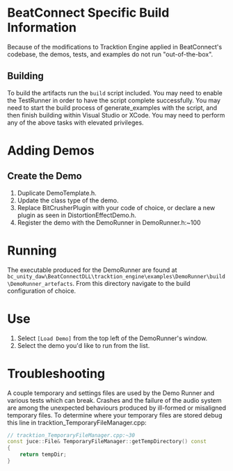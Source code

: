 # BeatConnect Specific Build Information
Because of the modifications to Tracktion Engine applied in BeatConnect's codebase, the demos, tests, and examples do not run "out-of-the-box".

## Building
To build the artifacts run the `build` script included. You may need to enable the TestRunner
in order to have the script complete successfully. You may need to start the build process of generate_examples with the script, and then finish building within Visual Studio or XCode. You may need to perform any of the above tasks with elevated privileges.

# Adding Demos
## Create the Demo
1. Duplicate DemoTemplate.h. 
2. Update the class type of the demo. 
3. Replace BitCrusherPlugin with your code of choice, or declare a new plugin as seen in DistortionEffectDemo.h.
4. Register the demo with the DemoRunner in DemoRunner.h:~100

# Running
The executable produced for the DemoRunner are found at `bc_unity_daw\BeatConnectDLL\tracktion_engine\examples\DemoRunner\build\DemoRunner_artefacts`. From this directory navigate to the build configuration of choice.

# Use
1. Select `[Load Demo]` from the top left of the DemoRunner's window.
2. Select the demo you'd like to run from the list.

# Troubleshooting
A couple temporary and settings files are used by the Demo Runner and various tests which can break. Crashes and the failure of the audio system are among the unexpected behaviours produced by ill-formed or misaligned temporary files. To determine where your temporary files are stored debug this line in tracktion_TemporaryFileManager.cpp:

```C++
// tracktion_TemporaryFileManager.cpp:~30 
const juce::File& TemporaryFileManager::getTempDirectory() const
{
    return tempDir;
}
```

